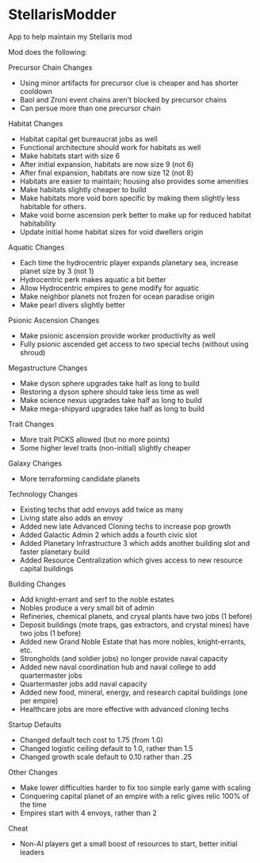 # StellarisModder
App to help maintain my Stellaris mod

Mod does the following:

Precursor Chain Changes
- Using minor artifacts for precursor clue is cheaper and has shorter cooldown
- Baol and Zroni event chains aren't blocked by precursor chains
- Can persue more than one precursor chain

Habitat Changes
- Habitat capital get bureaucrat jobs as well
- Functional architecture should work for habitats as well
- Make habitats start with size 6
- After initial expansion, habitats are now size 9 (not 6)
- After final expansion, habitats are now size 12 (not 8)
- Habitats are easier to maintain; housing also provides some amenities
- Make habitats slightly cheaper to build
- Make habitats more void born specific by making them slightly less habitable for others.
- Make void borne ascension perk better to make up for reduced habitat habitability
- Update initial home habitat sizes for void dwellers origin

Aquatic Changes
- Each time the hydrocentric player expands planetary sea, increase planet size by 3 (not 1)
- Hydrocentric perk makes aquatic a bit better
- Allow Hydrocentric empires to gene modify for aquatic
- Make neighbor planets not frozen for ocean paradise origin
- Make pearl divers slightly better

Psionic Ascension Changes
- Make psionic ascension provide worker productivity as well
- Fully psionic ascended get access to two special techs (without using shroud)

Megastructure Changes
- Make dyson sphere upgrades take half as long to build
- Restoring a dyson sphere should take less time as well
- Make science nexus upgrades take half as long to build
- Make mega-shipyard upgrades take half as long to build

Trait Changes
- More trait PICKS allowed (but no more points)
- Some higher level traits (non-initial) slightly cheaper

Galaxy Changes
- More terraforming candidate planets

Technology Changes
- Existing techs that add envoys add twice as many
- Living state also adds an envoy
- Added new late Advanced Cloning techs to increase pop growth
- Added Galactic Admin 2 which adds a fourth civic slot
- Added Planetary Infrastructure 3 which adds another building slot and faster planetary build
- Added Resource Centralization which gives access to new resource capital buildings

Building Changes
- Add knight-errant and serf to the noble estates
- Nobles produce a very small bit of admin
- Refineries, chemical planets, and crysal plants have two jobs (1 before)
- Deposit buildings (mote traps, gas extractors, and crystal mines) have two jobs (1 before)
- Added new Grand Noble Estate that has more nobles, knight-errants, etc.
- Strongholds (and soldier jobs) no longer provide naval capacity
- Added new naval coordination hub and naval college to add quartermaster jobs
- Quartermaster jobs add naval capacity
- Added new food, mineral, energy, and research capital buildings (one per empire)
- Healthcare jobs are more effective with advanced cloning techs

Startup Defaults
- Changed default tech cost to 1.75 (from 1.0)
- Changed logistic ceiling default to 1.0, rather than 1.5
- Changed growth scale default to 0.10 rather than .25

Other Changes
- Make lower difficulties harder to fix too simple early game with scaling
- Conquering capital planet of an empire with a relic gives relic 100% of the time
- Empires start with 4 envoys, rather than 2

Cheat
- Non-AI players get a small boost of resources to start, better initial leaders
